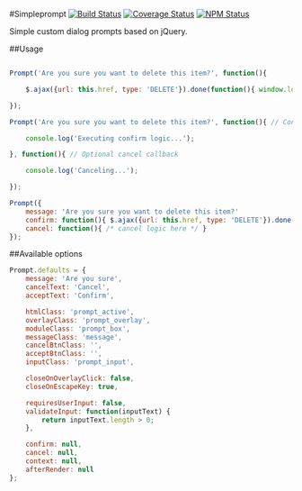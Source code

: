 #Simpleprompt
[![Build Status](https://travis-ci.org/dbrekalo/simpleprompt.svg?branch=master)](https://travis-ci.org/dbrekalo/simpleprompt)
[![Coverage Status](https://coveralls.io/repos/github/dbrekalo/simpleprompt/badge.svg?branch=master)](https://coveralls.io/github/dbrekalo/simpleprompt?branch=master)
[![NPM Status](https://img.shields.io/npm/v/simpleprompt.svg?style=flat)](https://www.npmjs.com/package/simpleprompt)

Simple custom dialog prompts based on jQuery.

##Usage
```javascript

Prompt('Are you sure you want to delete this item?', function(){

	$.ajax({url: this.href, type: 'DELETE'}).done(function(){ window.location.reload(); });

});

Prompt('Are you sure you want to delete this item?', function(){ // Confirm callback

	console.log('Executing confirm logic...');

}, function(){ // Optional cancel callback

	console.log('Canceling...');

});

Prompt({
	message: 'Are you sure you want to delete this item?'
	confirm: function(){ $.ajax({url: this.href, type: 'DELETE'}).done(function(){ window.location.reload(); }); },
	cancel: function(){ /* cancel logic here */ }
});
```
##Available options

```javascript
Prompt.defaults = {
	message: 'Are you sure',
	cancelText: 'Cancel',
	acceptText: 'Confirm',

	htmlClass: 'prompt_active',
	overlayClass: 'prompt_overlay',
	moduleClass: 'prompt_box',
	messageClass: 'message',
	cancelBtnClass: '',
	acceptBtnClass: '',
	inputClass: 'prompt_input',

	closeOnOverlayClick: false,
	closeOnEscapeKey: true,

	requiresUserInput: false,
	validateInput: function(inputText) {
	    return inputText.length > 0;
	},

	confirm: null,
	cancel: null,
	context: null,
	afterRender: null
};
```
